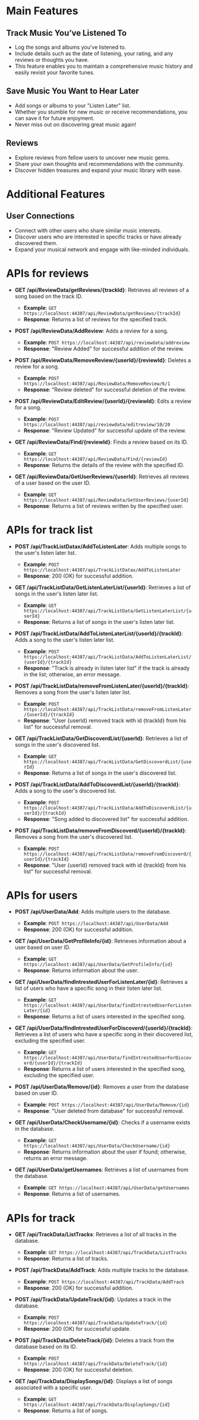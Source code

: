 # Main Features

## Track Music You’ve Listened To
- Log the songs and albums you've listened to.
- Include details such as the date of listening, your rating, and any reviews or thoughts you have.
- This feature enables you to maintain a comprehensive music history and easily revisit your favorite tunes.

## Save Music You Want to Hear Later
- Add songs or albums to your "Listen Later" list.
- Whether you stumble for new music or receive recommendations, you can save it for future enjoyment.
- Never miss out on discovering great music again!

## Reviews
- Explore reviews from fellow users to uncover new music gems.
- Share your own thoughts and recommendations with the community.
- Discover hidden treasures and expand your music library with ease.

# Additional Features

## User Connections
- Connect with other users who share similar music interests.
- Discover users who are interested in specific tracks or have already discovered them.
- Expand your musical network and engage with like-minded individuals.



# APIs for reviews


- **GET /api/ReviewData/getReviews/{trackId}**:
  Retrieves all reviews of a song based on the track ID.
  - **Example**: `GET https://localhost:44387/api/ReviewData/getReviews/{trackId}`
  - **Response**: Returns a list of reviews for the specified track.

- **POST /api/ReviewData/AddReview**:
  Adds a review for a song.
  - **Example**: `POST https://localhost:44387/api/reviewdata/addreview`
  - **Response**: "Review Added" for successful addition of the review.

- **POST /api/ReviewData/RemoveReview/{userId}/{reviewId}**:
  Deletes a review for a song.
  - **Example**: `POST https://localhost:44387/api/ReviewData/RemoveReview/6/1`
  - **Response**: "Review deleted" for successful deletion of the review.

- **POST /api/ReviewData/EditReview/{userId}/{reviewId}**:
  Edits a review for a song.
  - **Example**: `POST https://localhost:44387/api/reviewdata/editreview/10/20`
  - **Response**: "Review Updated" for successful update of the review.

- **GET /api/ReviewData/Find/{reviewId}**:
  Finds a review based on its ID.
  - **Example**: `GET https://localhost:44387/api/ReviewData/Find/{reviewId}`
  - **Response**: Returns the details of the review with the specified ID.

- **GET /api/ReviewData/GetUserReviews/{userId}**:
  Retrieves all reviews of a user based on the user ID.
  - **Example**: `GET https://localhost:44387/api/ReviewData/GetUserReviews/{userId}`
  - **Response**: Returns a list of reviews written by the specified user.



# APIs for track list


- **POST /api/TrackListDatax/AddToListenLater**:
  Adds multiple songs to the user's listen later list.
  - **Example**: `POST https://localhost:44387/api/TrackListDatax/AddToListenLater`
  - **Response**: 200 (OK) for successful addition.

- **GET /api/TrackListData/GetListenLaterList/{userId}**:
  Retrieves a list of songs in the user's listen later list.
  - **Example**: `GET https://localhost:44387/api/TrackListData/GetListenLaterList/{userId}`
  - **Response**: Returns a list of songs in the user's listen later list.

- **POST /api/TrackListData/AddToListenLaterList/{userId}/{trackId}**:
  Adds a song to the user's listen later list.
  - **Example**: `POST https://localhost:44387/api/TrackListData/AddToListenLaterList/{userId}/{trackId}`
  - **Response**: "Track is already in listen later list" if the track is already in the list; otherwise, an error message.

- **POST /api/TrackListData/removeFromListenLater/{userId}/{trackId}**:
  Removes a song from the user's listen later list.
  - **Example**: `POST https://localhost:44387/api/TrackListData/removeFromListenLater/{userId}/{trackId}`
  - **Response**: "User {userId} removed track with id {trackId} from his list" for successful removal.

- **GET /api/TrackListData/GetDiscoverdList/{userId}**:
  Retrieves a list of songs in the user's discovered list.
  - **Example**: `GET https://localhost:44387/api/TrackListData/GetDiscoverdList/{userId}`
  - **Response**: Returns a list of songs in the user's discovered list.

- **POST /api/TrackListData/AddToDiscoverdList/{userId}/{trackId}**:
  Adds a song to the user's discovered list.
  - **Example**: `POST https://localhost:44387/api/TrackListData/AddToDiscoverdList/{userId}/{trackId}`
  - **Response**: "Song added to discovered list" for successful addition.

- **POST /api/TrackListData/removeFromDiscoverd/{userId}/{trackId}**:
  Removes a song from the user's discovered list.
  - **Example**: `POST https://localhost:44387/api/TrackListData/removeFromDiscoverd/{userId}/{trackId}`
  - **Response**: "User {userId} removed track with id {trackId} from his list" for successful removal.




# APIs for users

- **POST /api/UserData/Add**:
  Adds multiple users to the database.
  - **Example**: `POST https://localhost:44387/api/UserData/Add`
  - **Response**: 200 (OK) for successful addition.

- **GET /api/UserData/GetProfileInfo/{id}**:
  Retrieves information about a user based on user ID.
  - **Example**: `GET https://localhost:44387/api/UserData/GetProfileInfo/{id}`
  - **Response**: Returns information about the user.

- **GET /api/UserData/findIntrestedUserForListenLater/{id}**:
  Retrieves a list of users who have a specific song in their listen later list.
  - **Example**: `GET https://localhost:44387/api/UserData/findIntrestedUserForListenLater/{id}`
  - **Response**: Returns a list of users interested in the specified song.

- **GET /api/UserData/findIntrestedUserForDiscoverd/{userId}/{trackId}**:
  Retrieves a list of users who have a specific song in their discovered list, excluding the specified user.
  - **Example**: `GET https://localhost:44387/api/UserData/findIntrestedUserForDiscoverd/{userId}/{trackId}`
  - **Response**: Returns a list of users interested in the specified song, excluding the specified user.

- **POST /api/UserData/Remove/{id}**:
  Removes a user from the database based on user ID.
  - **Example**: `POST https://localhost:44387/api/UserData/Remove/{id}`
  - **Response**: "User deleted from database" for successful removal.

- **GET /api/UserData/CheckUsername/{id}**:
  Checks if a username exists in the database.
  - **Example**: `GET https://localhost:44387/api/UserData/CheckUsername/{id}`
  - **Response**: Returns information about the user if found; otherwise, returns an error message.

- **GET /api/UserData/getUsernames**:
  Retrieves a list of usernames from the database.
  - **Example**: `GET https://localhost:44387/api/UserData/getUsernames`
  - **Response**: Returns a list of usernames.

# APIs for track

- **GET /api/TrackData/ListTracks**:
  Retrieves a list of all tracks in the database.
  - **Example**: `GET https://localhost:44387/api/TrackData/ListTracks`
  - **Response**: Returns a list of tracks.

- **POST /api/TrackData/AddTrack**:
  Adds multiple tracks to the database.
  - **Example**: `POST https://localhost:44387/api/TrackData/AddTrack`
  - **Response**: 200 (OK) for successful addition.

- **POST /api/TrackData/UpdateTrack/{id}**:
  Updates a track in the database.
  - **Example**: `POST https://localhost:44387/api/TrackData/UpdateTrack/{id}`
  - **Response**: 200 (OK) for successful update.

- **POST /api/TrackData/DeleteTrack/{id}**:
  Deletes a track from the database based on its ID.
  - **Example**: `POST https://localhost:44387/api/TrackData/DeleteTrack/{id}`
  - **Response**: 200 (OK) for successful deletion.

- **GET /api/TrackData/DisplaySongs/{id}**:
  Displays a list of songs associated with a specific user.
  - **Example**: `GET https://localhost:44387/api/TrackData/DisplaySongs/{id}`
  - **Response**: Returns a list of songs.






















